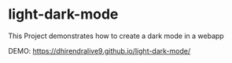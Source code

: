 # light-dark-mode
This Project demonstrates how to create a dark mode in a webapp

DEMO: https://dhirendralive9.github.io/light-dark-mode/
